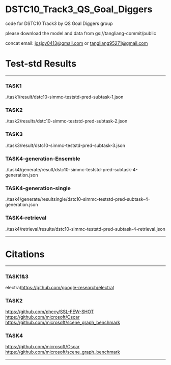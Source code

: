 # DSTC10_Track3_QS_Goal_Diggers
code for DSTC10 Track3 by QS Goal Diggers group

please download the model and data from gs://tangliang-commit/public

concat email: josjoy0413@gmail.com or tangliang95271@gmail.com

# Test-std Results
***
### TASK1
./task1/result/dstc10-simmc-teststd-pred-subtask-1.json

### TASK2
./task2/results/dstc10-simmc-teststd-pred-subtask-2.json

### TASK3
./task3/result/dstc10-simmc-teststd-pred-subtask-3.json

### TASK4-generation-Ensemble
./task4/generate/result/dstc10-simmc-teststd-pred-subtask-4-generation.json
### TASK4-generation-single
./task4/generate/resultsingle/dstc10-simmc-teststd-pred-subtask-4-generation.json

### TASK4-retrieval
./task4/retrieval/results/dstc10-simmc-teststd-pred-subtask-4-retrieval.json
***

# Citations
***
### TASK1&3
electra(https://github.com/google-research/electra)

### TASK2
https://github.com/phecy/SSL-FEW-SHOT
https://github.com/microsoft/Oscar
https://github.com/microsoft/scene_graph_benchmark

### TASK4
https://github.com/microsoft/Oscar
https://github.com/microsoft/scene_graph_benchmark
***
